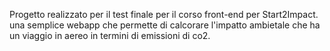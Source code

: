 Progetto realizzato per il test finale per il corso front-end per Start2Impact. una semplice webapp che permette di calcorare l'impatto ambietale che ha un viaggio in aereo in termini di emissioni di co2.
